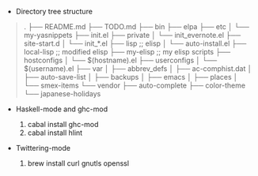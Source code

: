 
* Directory tree structure

> .
> ├── README.md
> ├── TODO.md
> ├── bin
> ├── elpa
> ├── etc
> │   └── my-yasnippets
> ├── init.el
> ├── private
> │   └── init_evernote.el
> ├── site-start.d
> │   └── init_*.el
> ├── lisp                         ;; elisp
> │   └── auto-install.el
> ├── local-lisp                   ;; modified elisp
> ├── my-elisp                     ;; my elisp scripts
> ├── hostconfigs
> │   └── $(hostname).el
> ├── userconfigs
> │   └── $(username).el
> ├── var
> │   ├── abbrev_defs
> │   ├── ac-comphist.dat
> │   ├── auto-save-list
> │   ├── backups
> │   ├── emacs
> │   ├── places
> │   └── smex-items
> └── vendor
>     ├── auto-complete
>     ├── color-theme
>     └── japanese-holidays


* Haskell-mode and ghc-mod

    1. cabal install ghc-mod
    2. cabal install hlint

* Twittering-mode

    1. brew install curl gnutls openssl

